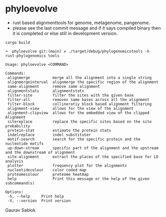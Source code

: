 # phyloevolve
 - rust based alignmenttools for genome, metagenome, pangenome.   
 - please see the last commit message and if it says compiled binary then it is completed or else still in development version. 

 ```
 cargo build 
 ```
 ```
 ➜  phyloevolve git:(main) ✗ ./target/debug/phylogenomicstools -h
 rust-phylogenomics tools

 Usage: phyloevolve <COMMAND>

 Commands:
  alignmerge          merge all the alignment into a single string
  alignmergeinterval  alignmerge the specific region of the alignment
  same-alignment      remove same alignment
  alignmentstats      alignmentstats
  filter-site         filter the sites with the given base
  filter-all          removes same bases across all the alignment
  filter-block        collineratiy block based alignment filtering
  alignment-view      allows for the view of the alignment
  alignment-clipview  allows for the embedded view of the clipped Alignment
  sitereplace         replace the specific sites based on the site probability
  protein-stat        estimate the protein stats
  indelreplace        indel substituter
  motif-search        search for the specific protein and the nucleotide motifs
  up-down-stream      specific part of the alignment and the upstream and the downstream of alignment
  site-alignment      extract the places of the specified base for LD analysis
  plotter             frequency plot for the alignments
  nucleotidecolour    color coded map
  proteomecolour      proteome heatmap
  help                Print this message or the help of the given subcommand(s)

 Options:
  -h, --help     Print help
  -V, --version  Print version
 ``` 
 
 Gaurav Sablok
